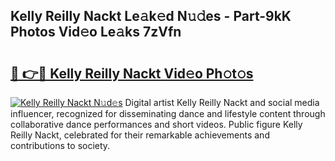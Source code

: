 ## Kelly Reilly Nackt Le𝚊k𝚎d N𝚞𝚍es - Part-9kK Photos Vid𝚎o Le𝚊ks 7zVfn

# <h2><a href="http://fb2hb3j.evod.top/?m=Kelly+Reilly+Nackt">🔗 👉🔴 Kelly Reilly Nackt Vid𝚎o Ph𝚘t𝚘s</a></h2>

[![Kelly Reilly Nackt N𝚞d𝚎s](https://i.imgur.com/8V9OHl7.gif)](http://fb2hb3j.evod.top/?m=Kelly+Reilly+Nackt)
Digital artist Kelly Reilly Nackt and social media influencer, recognized for disseminating dance and lifestyle content through collaborative dance performances and short videos. Public figure Kelly Reilly Nackt, celebrated for their remarkable achievements and contributions to society. 
